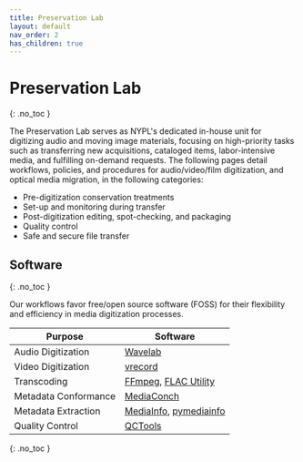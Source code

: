 ```yaml
---
title: Preservation Lab
layout: default
nav_order: 2
has_children: true
---
```


# Preservation Lab
{: .no_toc }

The Preservation Lab serves as NYPL's dedicated in-house unit for digitizing audio and moving image materials, focusing on high-priority tasks such as transferring new acquisitions, cataloged items, labor-intensive media, and fulfilling on-demand requests. The following pages detail workflows, policies, and procedures for audio/video/film digitization, and optical media migration, in the following categories:

   * Pre-digitization conservation treatments
   * Set-up and monitoring during transfer
   * Post-digitization editing, spot-checking, and packaging
   * Quality control
   * Safe and secure file transfer

## Software
{: .no_toc }

Our workflows favor free/open source software (FOSS) for their flexibility and efficiency in media digitization processes.

| **Purpose** | **Software** |
|   -----          |     -----      |
|   Audio Digitization      |  [Wavelab](https://new.steinberg.net/wavelab/) |
|   Video Digitization      |  [vrecord](https://github.com/amiaopensource/vrecord) |
|   Transcoding      |  [FFmpeg](https://www.ffmpeg.org/), [FLAC Utility](https://xiph.org/flac/download.html) |
|   Metadata Conformance      |  [MediaConch](https://mediaarea.net/MediaConch) |
|   Metadata Extraction      |  [MediaInfo](https://mediaarea.net/MediaInfo), [pymediainfo](https://pypi.org/project/pymediainfo/) |
|   Quality Control     |  [QCTools](https://www.bavc.org/preserve-media/preservation-tools/qctools) |

{: .no_toc }
